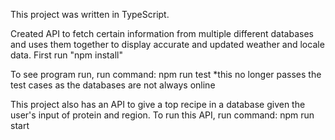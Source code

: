 This project was written in TypeScript.

Created API to fetch certain information from multiple different databases and uses them together to display accurate and updated weather and locale data.
First run "npm install"

To see program run, run command:
npm run test
*this no longer passes the test cases as the databases are not always online

This project also has an API to give a top recipe in a database given the user's input of protein and region.
To run this API, run command:
npm run start
